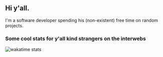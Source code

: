 ## Hi y'all.
I'm a software developer spending his (non-existent) free time on random projects.

### Some cool stats for y'all kind strangers on the interwebs
![wakatime stats](https://github-readme-stats.vercel.app/api/wakatime?username=teije)
